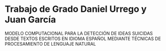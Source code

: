 # Trabajo de Grado Daniel Urrego y Juan García


MODELO COMPUTACIONAL PARA LA DETECCIÓN DE IDEAS SUICIDAS DESDE TEXTOS ESCRITOS EN IDIOMA ESPAÑOL MEDIANTE TÉCNICAS DE PROCESAMIENTO DE LENGUAJE NATURAL

